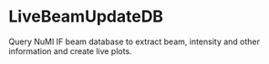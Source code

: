 # LiveBeamUpdateDB
Query NuMI IF beam database to extract beam, intensity and other information and create live plots. 
